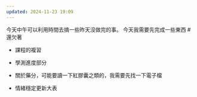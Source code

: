 ```yaml
---
updated: 2024-11-23 19:09
---
```

今天中午可以利用時間去搞一些昨天沒做完的事。
今天我需要先完成一些東西
#還欠著
- 課程的複習
- 學測進度部分

- 關於藥分，可能要讀一下紅膠囊之類的，我需要先找一下電子檔

- 情緒穩定更新大表
